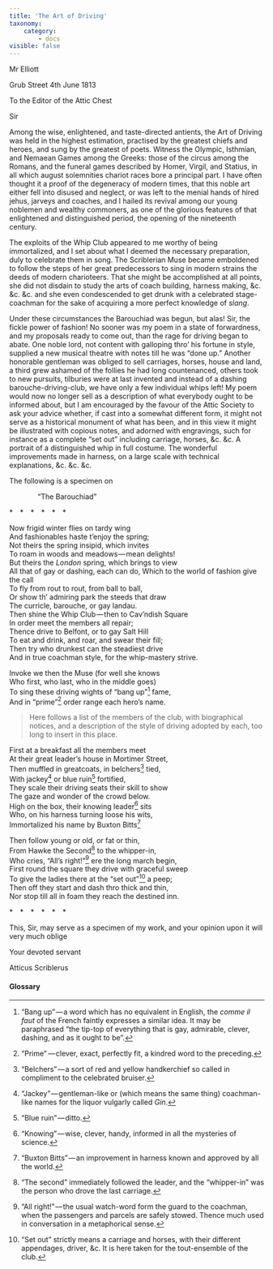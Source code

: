 ```yaml
---
title: 'The Art of Driving'
taxonomy:
    category:
        - docs
visible: false
---
```


<div class="author">Mr Elliott</div>

Grub Street 4th June 1813

To the Editor of the Attic Chest

Sir

Among the wise, enlightened, and taste-directed antients, the Art of Driving was held in the highest estimation, practised by the greatest chiefs and heroes, and sung by the greatest of poets. Witness the Olympic, Isthmian, and Nemaean Games among the Greeks: those of the circus among the Romans, and the funeral games described by Homer, Virgil, and Statius, in all which august solemnities chariot races bore a principal part. I have often thought it a proof of the degeneracy of modern times, that this noble art either fell into disused and neglect, or was left to the menial hands of hired jehus, jarveys and coaches, and I hailed its revival among our young noblemen and wealthy commoners, as one of the glorious features of that enlightened and distinguished period, the opening of the nineteenth century.  

The exploits of the Whip Club appeared to me worthy of being immortalized, and I set about what I deemed the necessary preparation, duly to celebrate them in song. The Scriblerian Muse became emboldened to follow the steps of her great predecessors to sing in modern strains the deeds of modern charioteers. That she might be accomplished at all points, she did not disdain to study the arts of coach building, harness making, &c. &c. &c. and she even condescended to get drunk with a celebrated stage-coachman for the sake of acquiring a more perfect knowledge of *slang*.

Under these circumstances the Barouchiad was begun, but alas! Sir, the fickle power of fashion! No sooner was my poem in a state of forwardness, and my proposals ready to come out, than the rage for driving began to abate. One noble lord, not content with galloping thro’ his fortune in style, supplied a new musical theatre with notes till he was “done up.” Another honorable gentleman was obliged to sell carriages, horses, house and land, a third grew ashamed of the follies he had long countenanced, others took to new pursuits, tilburies were at last invented and instead of a dashing barouche-driving-club, we have only a few individual whips left! My poem would now no longer sell as a description of what everybody ought to be informed about, but I am encouraged by the favour of the Attic Society to ask your advice whether, if cast into a somewhat different form, it might not serve as a historical monument of what has been, and in this view it might be illustrated with copious notes, and adorned with engravings, such for instance as a complete “set out” including carriage, horses, &c. &c. A portrait of a distinguished whip in full costume. The wonderful improvements made in harness, on a large scale with technical explanations, &c. &c. &c.  

The following is a specimen on

&emsp;&emsp;&emsp;&emsp;“The Barouchiad”

<div class="center">&#42;&emsp;&#42;&emsp;&#42;&emsp;&#42;&emsp;&#42;&emsp;&#42;</div>

Now frigid winter flies on tardy wing  
And fashionables haste t’enjoy the spring;  
Not theirs the spring insipid, which invites  
To roam in woods and meadows — mean delights!  
But theirs the *London* spring, which brings to view  
All that of gay or dashing, each can do,
Which to the world of fashion give the call  
To fly from rout to rout, from ball to ball,  
Or show th’ admiring park the steeds that draw  
The curricle, barouche, or gay landau.  
Then shine the Whip Club — then to Cav’ndish Square  
In order meet the members all repair;  
Thence drive to Belfont, or to gay Salt Hill  
To eat and drink, and roar, and swear their fill;  
Then try who drunkest can the steadiest drive  
And in true coachman style, for the whip-mastery strive.  

Invoke we then the Muse (for well she knows  
Who first, who last, who in the middle goes)  
To sing these driving wights of “bang up”[^1] fame,  
And in “prime”[^2] order range each hero’s name.

> Here follows a list of the members of the club, with biographical notices, and a description of the style of driving adopted by each, too long to insert in this place.

First at a breakfast all the members meet  
At their great leader’s house in Mortimer Street,  
Then muffled in greatcoats, in belchers[^3] tied,  
With jackey[^4] or blue ruin[^5] fortified,  
They scale their driving seats their skill to show  
The gaze and wonder of the crowd below.  
High on the box, their knowing leader[^6] sits  
Who, on his harness turning loose his wits,  
Immortalized his name by Buxton Bitts[^7]

Then follow young or old, or fat or thin,  
From Hawke the Second[^8] to the whipper-in,  
Who cries, “All’s right!”[^9] ere the long march begin,  
First round the square they drive with graceful sweep  
To give the ladies there at the “set out”[^10] a peep;  
Then off they start and dash thro thick and thin,  
Nor stop till all in foam they reach the destined inn.

<div class="center">&#42;&emsp;&#42;&emsp;&#42;&emsp;&#42;&emsp;&#42;&emsp;&#42;</div>

This, Sir, may serve as a specimen of my work, and your opinion upon it will very much oblige

Your devoted servant

Atticus Scriblerus

#### Glossary

[^1]: “Bang up” — a word which has no equivalent in English, the *comme il faut* of the French faintly expresses a similar idea. It may be paraphrased “the tip-top of everything that is gay, admirable, clever, dashing, and as it ought to be”.

[^2]: “Prime”  — clever, exact, perfectly fit, a kindred word to the preceding.  

[^3]: “Belchers” — a sort of red and yellow handkerchief so called in compliment to the celebrated bruiser.  

[^4]: “Jackey” — gentleman-like or (which means the same thing) coachman-like names for the liquor vulgarly called *Gin*.

[^5]: “Blue ruin” — ditto.

[^6]: “Knowing” — wise, clever, handy, informed in all the mysteries of science.  

[^7]: “Buxton Bitts” — an improvement in harness known and approved by all the world.  

[^8]: “The second” immediately followed the leader, and the “whipper-in” was the person who drove the last carriage.  

[^9]: “All right!” — the usual watch-word form the guard to the coachman, when the passengers and parcels are safely stowed. Thence much used in conversation in a metaphorical sense.

[^10]: “Set out” strictly means a carriage and horses, with their different appendages, driver, &c. It is here taken for the tout-ensemble of the club.


